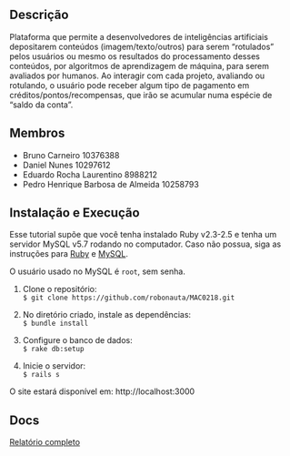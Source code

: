 ## Descrição
Plataforma que permite a desenvolvedores de inteligências artificiais depositarem conteúdos (imagem/texto/outros) para serem “rotulados” pelos usuários ou mesmo os resultados do processamento desses conteúdos, por algoritmos de aprendizagem de máquina, para serem avaliados por humanos. Ao interagir com cada projeto, avaliando ou rotulando, o usuário pode receber algum tipo de pagamento em créditos/pontos/recompensas, que irão se acumular numa espécie de “saldo da conta”.

## Membros
- Bruno Carneiro 10376388
- Daniel Nunes 10297612
- Eduardo Rocha Laurentino 8988212
- Pedro Henrique Barbosa de Almeida 10258793

## Instalação e Execução
Esse tutorial supõe que você tenha instalado Ruby v2.3-2.5 e tenha um servidor MySQL v5.7 rodando no computador. Caso não possua, siga as instruções para [Ruby](https://www.ruby-lang.org/pt/documentation/installation/) e [MySQL](https://dev.mysql.com/doc/mysql-installation-excerpt/5.7/en/).

O usuário usado no MySQL é ```root```, sem senha.

1. Clone o repositório:  
```$ git clone https://github.com/robonauta/MAC0218.git```

2. No diretório criado, instale as dependências:   
```$ bundle install```

3. Configure o banco de dados:  
```$ rake db:setup```

4. Inicie o servidor:  
```$ rails s```

O site estará disponível em: http://localhost:3000

## Docs
[Relatório completo](https://github.com/robonauta/MAC0218/blob/master/docs/Relatorios/Monolito%20-%20relatório.pdf)
